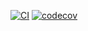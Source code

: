 [![CI](https://github.com/SeedyROM/world-builder/workflows/CI/badge.svg)](https://github.com/SeedyROM/world-builder/actions)
[![codecov](https://codecov.io/gh/SeedyROM/world-builder/branch/main/graph/badge.svg)](https://codecov.io/gh/SeedyROM/world-builder)